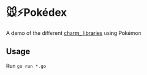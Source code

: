 # 🐭⚡Pokédex

A demo of the different [charm\_ libraries](https://charm.sh/libs/) using Pokémon

## Usage

Run `go run *.go`
